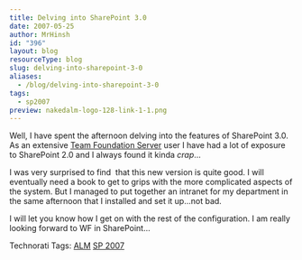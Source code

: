```yaml
---
title: Delving into SharePoint 3.0
date: 2007-05-25
author: MrHinsh
id: "396"
layout: blog
resourceType: blog
slug: delving-into-sharepoint-3-0
aliases:
  - /blog/delving-into-sharepoint-3-0
tags:
  - sp2007
preview: nakedalm-logo-128-link-1-1.png
---
```


Well, I have spent the afternoon delving into the features of SharePoint 3.0. As an extensive [Team Foundation Server](http://msdn2.microsoft.com/en-us/teamsystem/aa718934.aspx "Team Foundation Server") user I have had a lot of exposure to SharePoint 2.0 and I always found it kinda _crap_...

I was very surprised to find  that this new version is quite good. I will eventually need a book to get to grips with the more complicated aspects of the system. But I managed to put together an intranet for my department in the same afternoon that I installed and set it up...not bad.

I will let you know how I get on with the rest of the configuration. I am really looking forward to WF in SharePoint...

Technorati Tags: [ALM](http://technorati.com/tags/ALM) [SP 2007](http://technorati.com/tags/SP+2007)
